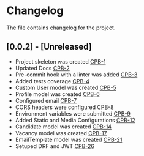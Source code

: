 # Changelog

The file contains changelog for the project.

## [0.0.2] - [Unreleased]

- Project skeleton was created [CPB-1](https://github.com/DevIhor/Recruiter/pull/1)
- Updated Docs [CPB-2](https://github.com/DevIhor/Recruiter/pull/9)
- Pre-commit hook with a linter was added [CPB-3](https://github.com/DevIhor/Recruiter/pull/4)
- Added tests coverage [CPB-4](https://github.com/DevIhor/Recruiter/pull/7)
- Custom User model was created [CPB-5](https://github.com/DevIhor/Recruiter/pull/2)
- Profile model was created [CPB-6](https://github.com/DevIhor/Recruiter/pull/11)
- Configured email [CPB-7](https://github.com/DevIhor/Recruiter/pull/8)
- CORS headers were configured [CPB-8](https://github.com/DevIhor/Recruiter/pull/3)
- Environment variables were submitted [CPB-9](https://github.com/DevIhor/Recruiter/pull/1)
- Added Static and Media Configurations [CPB-12](https://github.com/DevIhor/Recruiter/pull/6)
- Candidate model was created [CPB-14](https://github.com/DevIhor/Recruiter/pull/5)
- Vacancy model was created [CPB-17](https://github.com/DevIhor/Recruiter/pull/10)
- EmailTemplate model was created [CPB-21](https://github.com/DevIhor/Recruiter/pull/12)
- Setuped DRF and JWT [CPB-26](https://github.com/DevIhor/Recruiter/pull/13)
